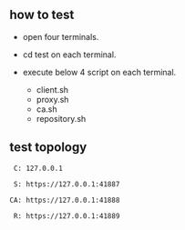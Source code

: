 
## how to test

- open four terminals.
- cd test on each terminal.
- execute below 4 script on each terminal.

    + client.sh
    + proxy.sh
    + ca.sh
    + repository.sh

## test topology

     C: 127.0.0.1

     S: https://127.0.0.1:41887

    CA: https://127.0.0.1:41888

     R: https://127.0.0.1:41889

